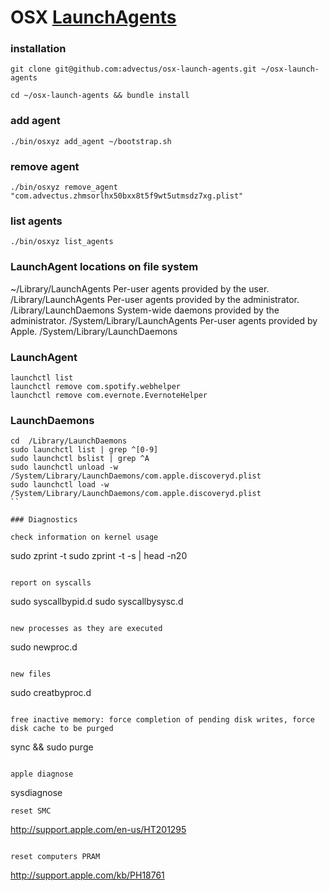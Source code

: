 # OSX [LaunchAgents](https://developer.apple.com/library/mac/documentation/macosx/conceptual/bpsystemstartup/chapters/CreatingLaunchdJobs.html)

### installation
```
git clone git@github.com:advectus/osx-launch-agents.git ~/osx-launch-agents

cd ~/osx-launch-agents && bundle install
```

### add agent

```
./bin/osxyz add_agent ~/bootstrap.sh
```

### remove agent

```
./bin/osxyz remove_agent "com.advectus.zhmsorlhx50bxx8t5f9wt5utmsdz7xg.plist"
```

### list agents

```
./bin/osxyz list_agents
```

### LaunchAgent locations on file system

~/Library/LaunchAgents         Per-user agents provided by the user.
/Library/LaunchAgents          Per-user agents provided by the administrator.
/Library/LaunchDaemons         System-wide daemons provided by the administrator.
/System/Library/LaunchAgents   Per-user agents provided by Apple.
/System/Library/LaunchDaemons

### LaunchAgent

```
launchctl list
launchctl remove com.spotify.webhelper
launchctl remove com.evernote.EvernoteHelper

```

### LaunchDaemons

```
cd  /Library/LaunchDaemons
sudo launchctl list | grep ^[0-9]
sudo launchctl bslist | grep ^A
sudo launchctl unload -w /System/Library/LaunchDaemons/com.apple.discoveryd.plist
sudo launchctl load -w /System/Library/LaunchDaemons/com.apple.discoveryd.plist
``

### Diagnostics

check information on kernel usage
```
sudo zprint -t
sudo zprint -t -s | head -n20
```

report on syscalls
```
sudo syscallbypid.d
sudo syscallbysysc.d
```

new processes as they are executed
```
sudo newproc.d
```

new files
```
sudo creatbyproc.d
```

free inactive memory: force completion of pending disk writes, force disk cache to be purged
```
sync && sudo purge
```

apple diagnose
```
sysdiagnose
```
reset SMC
```
http://support.apple.com/en-us/HT201295
```

reset computers PRAM
```
http://support.apple.com/kb/PH18761
```
